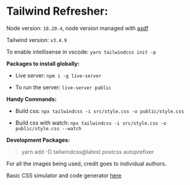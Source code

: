# Tailwind Refresher:

Node version: ``18.20.4``, node version managed with [asdf](https://asdf-vm.com/manage/commands.html)


Tailwind version: ``v3.4.9``

To enable intellisense in vscode: ``yarn tailwindcss init -p``

**Packages to install globally:**

- Live server: ``npm i -g live-server``

- To run the server: ``live-server public`` 


**Handy Commands:**

- Build css: ``npx tailwindcss -i src/style.css -o public/style.css``

- Build css with watch: ``npx tailwindcss -i src/style.css -o public/style.css --watch``


**Development Packages:**

> yarn add -D tailwindcss@latest postcss autoprefixer


For all the images being used, credit goes to individual authors.


Basic CSS simulator and code generator [here](https://www.cssportal.com/)
